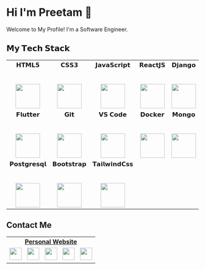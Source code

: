 # Hi I'm Preetam 👋
Welcome to My Profile! I'm a Software Engineer.

## 𝗠𝘆 𝗧𝗲𝗰𝗵 𝗦𝘁𝗮𝗰𝗸

<table>
  <tbody>
    <tr valign="top">
      <td width="20%" align="center">
        <span>𝗛𝗧𝗠𝗟𝟱</span><br><br><br>
        <img height="64px" src="https://cdn.svgporn.com/logos/html-5.svg">
      </td>
      <td width="20%" align="center">
        <span>𝗖𝗦𝗦𝟯</span><br><br><br>
        <img height="64px" src="https://cdn.svgporn.com/logos/css-3.svg">
      </td>
      <td width="20%" align="center">
        <span>𝗝𝗮𝘃𝗮𝗦𝗰𝗿𝗶𝗽𝘁</span><br><br><br>
        <img height="64px" src="https://cdn.svgporn.com/logos/javascript.svg">
      </td>
      <td width="20%" align="center">
        <span>𝗥𝗲𝗮𝗰𝘁𝗝𝗦</span><br><br><br>
        <img height="64px" src="https://cdn.svgporn.com/logos/react.svg">
      </td>
      <td width="20%" align="center">
        <span>𝗗𝗷𝗮𝗻𝗴𝗼</span><br><br><br>
        <img height="64px" src="https://cdn.svgporn.com/logos/django.svg">
      </td>
    </tr>
    <tr valign="top">
      <td width="20%" align="center">
        <span>𝗙𝗹𝘂𝘁𝘁𝗲𝗿</span><br><br><br>
        <img height="64px" src="https://cdn.svgporn.com/logos/flutter.svg">
      </td>
      <td width="20%" align="center">
        <span>𝗚𝗶𝘁</span><br><br><br>
        <img height="64px" src="https://cdn.svgporn.com/logos/git-icon.svg">
      </td>
      <td width="20%" align="center">
        <span>𝗩𝗦 𝗖𝗼𝗱𝗲</span><br><br><br>
        <img height="64px" src="https://cdn.svgporn.com/logos/visual-studio-code.svg">
      </td>
      <td width="20%" align="center">
        <span>𝗗𝗼𝗰𝗸𝗲𝗿</span><br><br><br>
        <img height="64px" src="https://cdn.svgporn.com/logos/docker-icon.svg">
      </td>
      <td width="20%" align="center">
        <span>𝗠𝗼𝗻𝗴𝗼</span><br><br><br>
        <img height="64px" src="https://cdn.svgporn.com/logos/mongodb.svg">
      </td>
    </tr>
    <tr valign="top">
      <td width="20%" align="center">
        <span>𝗣𝗼𝘀𝘁𝗴𝗿𝗲𝘀𝗾𝗹</span><br><br><br>
        <img height="64px" src="https://cdn.svgporn.com/logos/postgresql.svg">
      </td>
      <td width="20%" align="center">
        <span>𝗕𝗼𝗼𝘁𝘀𝘁𝗿𝗮𝗽</span><br><br><br>
        <img height="64px" src="https://cdn.svgporn.com/logos/bootstrap.svg">
      </td>
      <td width="20%" align="center">
        <span>𝗧𝗮𝗶𝗹𝘄𝗶𝗻𝗱𝗖𝘀𝘀</span><br><br><br>
        <img height="64px" src="https://cdn.svgporn.com/logos/tailwindcss-icon.svg">
      </td>
    </tr>
  </tbody>
</table>

## Contact Me

|  |
|:---------------------------------------------------------------------------------------------------------------------------------------: |
|       **[Personal Website](https://preetam.dev/)**                                                                                |
|<a href="https://twitter.com/askpreetam"><img src="https://cdn.jsdelivr.net/npm/simple-icons@v3/icons/twitter.svg" width="32px" height="32px"></a> <a href="https://github.com/prtm" style="margin-left: 10px;"><img src="https://cdn.jsdelivr.net/npm/simple-icons@v3/icons/github.svg" width="32px" height="32px"></a> <a style="margin-left: 10px;" href="https://angel.co/u/askpreetam"><img src="https://cdn.jsdelivr.net/npm/simple-icons@v3/icons/angellist.svg" width="32px" height="32px"></a> <a style="margin-left: 10px;" href="https://www.linkedin.com/in/preetam-swami/"><img src="https://cdn.jsdelivr.net/npm/simple-icons@v3/icons/linkedin.svg" width="32px" height="32px"></a> <a style="margin-left: 10px;" href="https://stackoverflow.com/users/6845890/ninja"><img src="https://cdn.jsdelivr.net/npm/simple-icons@v3/icons/stackoverflow.svg" width="32px" height="32px"></a> |
